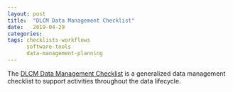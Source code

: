 ```yaml
---
layout: post
title:  "DLCM Data Management Checklist"
date:   2019-04-29
categories: 
tags: checklists-workflows
      software-tools
      data-management-planning
---
```


The [DLCM Data Management Checklist](https://researchdata.epfl.ch/wp-content/uploads/2018/09/DMP-Checklist.pdf) is a generalized data management checklist to support activities throughout the data lifecycle.
